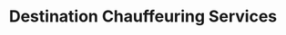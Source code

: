 ---
title: "Destination Chauffeuring Services"
address: "27, Tullyboy Rd, Moneymore, Magherafelt, Co. Derry BT45 7YE"
tel: "028 8676 4846"
county: "Derry"
category: "Chauffeur Services"
type: "Content"
lat: "54.659947"
lng: "-6.698115"
---